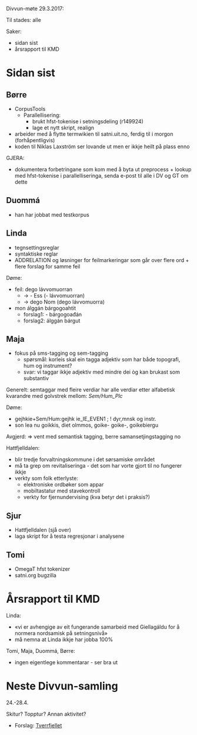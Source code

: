 Divvun-møte 29.3.2017:

Til stades: alle

Saker:
* sidan sist
* årsrapport til KMD

# Sidan sist

## Børre
* CorpusTools
    - Parallellisering:
        - brukt hfst-tokenise i setningsdeling (r149924)
        - lage et nytt skript, realign
* arbeider med å flytte termwikien til satni.uit.no, ferdig til i morgon (forhåpentligvis)
* koden til Niklas Laxström ser lovande ut men er ikkje heilt på plass enno

GJERA:
* dokumentera forbetringane som kom med å byta ut preprocess + lookup med
  hfst-tokenise i parallelliseringa, senda e-post til alle i DV og GT om dette

## Duommá
* han har jobbat med testkorpus

## Linda
* tegnsettingsreglar
* syntaktiske reglar
* ADDRELATION og løsninger for feilmarkeringar som går over flere ord + flere
  forslag for samme feil

Døme:
* feil: dego lávvomuorran
    - -> -    Ess (-    lávvomuorran)
    - -> dego Nom (dego lávvomuorra)
* mon álggán bárgogoahtit
    - forslag1: -      bárgogoađán
    - forslag2: álggán bárgut

## Maja
* fokus på sms-tagging og sem-tagging
    - spørsmål: korleis skal ein tagga adjektiv som har både topografi, hum og
   instrument?
    - svar: vi taggar ikkje adjektiv med mindre dei òg kan brukast som substantiv

Generelt: semtaggar med fleire verdiar har alle verdiar etter alfabetisk kvarandre med golvstrek mellom: *Sem/Hum_Plc*

Døme:
* gejhkie+Sem/Hum:gejhk ie_IE_EVEN1 ; ! dyr,mnsk og instr.
* son lea nu goikkis, diet olmmos, goike- goike-, goikebiergu

Avgjerd: => vent med semantisk tagging, berre samansetjingstagging no

Hattfjelldalen:
* blir tredje forvaltningskommune i det sørsamiske området
* må ta grep om revitaliseringa - det som har vorte gjort til no fungerer ikkje
* verkty som folk etterlyste:
    - elektroniske ordbøker som appar
    - mobiltastatur med stavekontroll
    - verkty for fjernundervising (kva betyr det i praksis?)

## Sjur
* Hattfjelldalen (sjå over)
* laga skript for å testa regresjonar i analysene

## Tomi
* OmegaT hfst tokenizer
* satni.org bugzilla

# Årsrapport til KMD

Linda:
* «vi er avhengige av eit fungerande samarbeid med Giellagáldu for å normera
  nordsamisk på setningsnivå»
* må nemna at Linda ikkje har jobba 100%

Tomi, Maja, Duommá, Børre:
* ingen eigentlege kommentarar - ser bra ut

# Neste Divvun-samling

24.-28.4.

Skitur? Topptur? Annan aktivitet?
- Forslag: [Tverrfjellet](http://www.lommekjent.no/ruter/822763)
